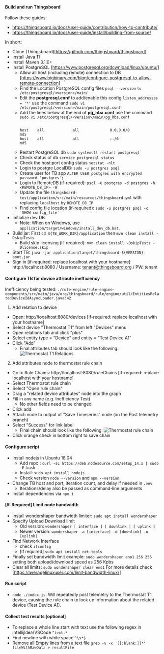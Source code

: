 #### Build and run Thingsboard

Follow these guides:

- https://thingsboard.io/docs/user-guide/contribution/how-to-contribute/
- https://thingsboard.io/docs/user-guide/install/building-from-source/

In short:

- Clone (Thingsboard)[https://github.com/thingsboard/thingsboard]
- Install Java 11
- Install Maven 3.1.0+
- Install PostgreSQL [https://www.postgresql.org/download/linux/ubuntu/]
  - Allow all host (including remote) connection to DB [https://www.bigbinary.com/blog/configure-postgresql-to-allow-remote-connection]
  - Find the Location PostgreSQL config files `psql --version` `ls /etc/postgresql/<version>/main/`
  - Edit the **postgresql.conf** to add/enable this config `listen_addresses = '*'` use the command
    `sudo vi /etc/postgresql/<version>/main/postgresql.conf`
  - Add the lines below at the end of **pg_hba.conf** use the command `sudo vi /etc/postgresql/<version>/main/pg_hba.conf`
    ```

    host    all             all              0.0.0.0/0                       md5
    host    all             all              ::/0                            md5
    
    ```
  - Restart PostgreSQL db `sudo systemctl restart postgresql`
  - Check status of db `service postgresql status`
  - Check the host:port config status `netstat -nlt`
  - Login to postgre LocalDB: `sudo -u postgres psql`
  - Create user for TB app `ALTER USER postgres with encrypted password 'postgres';`
  - Login to RemoteDB (if-required): `psql -U postgres -d postgres -h <REMOTE_DB_IP> -W`
  - Update the file `thingsboard-test/application/src/main/resources/thingsboard.yml` with replacing `localhost` by `REMOTE_DB_IP`
  - Find config file location (if-required): `sudo -u postgres psql -c 'SHOW config_file'`
- Initialize dev DB
  - Note: When on Windows, use `application/target/windows/install_dev_db.bat`.
- Build jar: First `cd ${TB_WORK_DIR}/application` then `mvn clean install -DskipTests`
  -  Build skip licensing (if-required): `mvn clean install -DskipTests -Dlicense.skip`
- Start TB: `java -jar application/target/thingsboard-${VERSION}-boot.jar`
- Sign in [if-required: replace localhost with your hostname]: http://localhost:8080 / Username: tenant@thingsboard.org / PW: tenant

#### Configure TB for device attribute inefficiency

Inefficiency being tested:
`./rule-engine/rule-engine-components/src/main/java/org/thingsboard/rule/engine/util/EntitiesRelatedDeviceIdAsyncLoader.java:42`

1. Add relation to device

- Open: http://localhost:8080/devices [if-required: replace localhost with your hostname]
- Select device "Thermostat T1" from left "Devices" menu
- Open relations tab and click "plus"
- Select entity type = "Device" and entity = "Test Device A1"
- Click "Add"
  - Final attributes tab should look like the following:
    ![Thermostat T1 Relations](docs/Thermostat_T1_Relations.png?raw=true "Thermostat T1 Relations")

2. Add attributes node to thermostat rule chain

- Go to Rule Chains: http://localhost:8080/ruleChains [if-required: replace localhost with your hostname]
- Select Thermostat rule chain
- Select "Open rule chain"
- Drag a "related device attributes" node into the graph
- Fill in any name (e.g. Inefficiency Test)
  - No other fields need to be changed
- Click add
- Attach node to output of "Save Timeseries" node (on the Post telemetry branch)
- Select "Success" for link label
  - Final chain should look like the following:
    ![Thermostat rule chain](docs/Thermostat_Rule_Chain.png?raw=true "Thermostat rule chain")
- Click orange check in bottom right to save chain

#### Configure script
- Install nodejs in Ubuntu 18.04
  - Add repo : `curl -sL https://deb.nodesource.com/setup_14.x | sudo -E bash -`
  - Install: `sudo apt install nodejs`
  - Check version `node --version` and `npm --version`
- Change TB host and port, iteration count, and delay if needed in `.env`
  - Iterations/delay also be passed as command-line arguments
- Install dependencies via `npm i`

#### [If-Required] Limit node bandwidth
- Install wondershaper bandwidth limiter: `sudo apt install wondershaper`
- Specify Upload Download limit
  - Old version: `wondershaper [ interface ] [ downlink ] [ uplink ]`
  - Newer version: `wondershaper -a [interface] -d [downlink] -u [uplink]`
- Find Network Interface
  - check `ifconfig`
  - [If required] `sudo apt install net-tools`
- Finally set bandwidth limit example: `sudo wondershaper eno1 256 256` setting both upload/download speed as 256 Kpbs
- Clear all limits: `sudo wondershaper clear eno1`
For more details check [https://averagelinuxuser.com/limit-bandwidth-linux/]

#### Run script
- `node ./index.js`: Will repeatedly post telemetry to the Thermostat T1 device, causing the rule chain to look up information about the related device (Test Device A1).

#### Collect test results [optional]
- To replace a whole line start with text use the following regex in intellijIdea/VSCode `^text.*`
- Find newline with white space `^\s*$`
- Remove all Empty lines from a text file `grep -v -x '[[:blank:]]*' fileWithRawData > resultFile`
